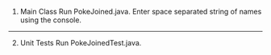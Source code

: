 1) Main Class
Run PokeJoined.java.
Enter space separated string of names using the console.
-------------------------------------------------------
2) Unit Tests
Run PokeJoinedTest.java.
